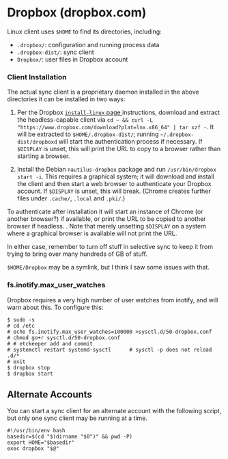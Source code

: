 Dropbox (dropbox.com)
=====================

Linux client uses `$HOME` to find its directories, including:
- `.dropbox/`: configuration and running process data
- `.dropbox-dist/`: sync client
- `Dropbox/`: user files in Dropbox account

### Client Installation

The actual sync client is a proprietary daemon installed in the above
directories it can be installed in two ways:

1. Per the Dropbox [`install-linux` page ][install-linux] instructions,
   download and extract the headless-capable client via `cd ~ && curl -L
   "https://www.dropbox.com/download?plat=lnx.x86_64" | tar xzf -`. It will
   be extracted to `$HOME/.dropbox-dist/`; running
   `~/.dropbox-dist/dropboxd` will start the authentication process if
   necessary. If `$DISPLAY` is unset, this will print the URL to copy to a
   browser rather than starting a browser.

2. Install the Debian `nautilus-dropbox` package and run `/usr/bin/dropbox
   start -i`. This requires a graphical system; it will download and
   install the client and then start a web browser to authenticate your
   Dropbox account. If `$DISPLAY` is unset, this will break. (Chrome
   creates further files under `.cache/`, `.local` and `.pki/`.)

To authenticate after installation it will start an instance of Chrome (or
another browser?) if available, or print the URL to be copied to another
browser if headless. . Note that merely unsetting `$DISPLAY` on a system
where a graphical browser is available will not print the URL.

In either case, remember to turn off stuff in selective sync to keep it from
trying to bring over many hundreds of GB of stuff.

`$HOME/Dropbox` may be a symlink, but I think I saw some issues with that.

### fs.inotify.max_user_watches

Dropbox requires a very high number of user watches from inotify, and will
warn about this. To configure this:

    $ sudo -s
    # cd /etc
    # echo fs.inotify.max_user_watches=100000 >sysctl.d/50-dropbox.conf
    # chmod go+r sysctl.d/50-dropbox.conf
    # # etckeeper add and commit
    # systemctl restart systemd-sysctl      # sysctl -p does not reload .d/*
    # exit
    $ dropbox stop
    $ dropbox start


Alternate Accounts
------------------

You can start a sync client for an alternate account with the following
script, but only one sync client may be running at a time.

    #!/usr/bin/env bash
    basedir=$(cd "$(dirname "$0")" && pwd -P)
    export HOME="$basedir"
    exec dropbox "$@"



<!-------------------------------------------------------------------->
[install-linux]: https://www.dropbox.com/install-linux
